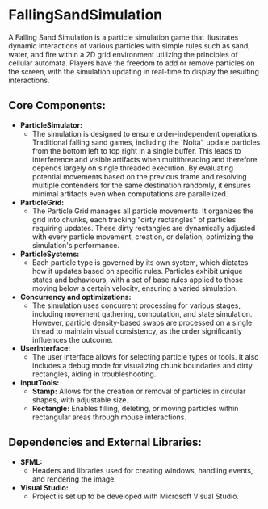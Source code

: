 # FallingSandSimulation

A Falling Sand Simulation is a particle simulation game that illustrates dynamic interactions of various particles with simple rules such as sand, water, and fire within a 2D grid environment utilizing the principles of cellular automata. Players have the freedom to add or remove particles on the screen, with the simulation updating in real-time to display the resulting interactions.

## Core Components:
* **ParticleSimulator:** 
	- The simulation is designed to ensure order-independent operations. Traditional falling sand games, including the 'Noita', update particles from the bottom left to top right in a single buffer. This leads to interference and visible artifacts when multithreading and therefore depends largely on single threaded execution. By evaluating potential movements based on the previous frame and resolving multiple contenders for the same destination randomly, it ensures minimal artifacts even when computations are parallelized.
* **ParticleGrid:**
	- The Particle Grid manages all particle movements. It organizes the grid into chunks, each tracking "dirty rectangles" of particles requiring updates. These dirty rectangles are dynamically adjusted with every particle movement, creation, or deletion, optimizing the simulation's performance.
* **ParticleSystems:**
	- Each particle type is governed by its own system, which dictates how it updates based on specific rules. Particles exhibit unique states and behaviours, with a set of base rules applied to those moving below a certain velocity, ensuring a varied simulation.
* **Concurrency and optimizations:**
	- The simulation uses concurrent processing for various stages, including movement gathering, computation, and state simulation. However, particle density-based swaps are processed on a single thread to maintain visual consistency, as the order significantly influences the outcome.
* **UserInterface:**
	- The user interface allows for selecting particle types or tools. It also includes a debug mode for visualizing chunk boundaries and dirty rectangles, aiding in troubleshooting.
* **InputTools:**
	- **Stamp:** Allows for the creation or removal of particles in circular shapes, with adjustable size.
	- **Rectangle:** Enables filling, deleting, or moving particles within rectangular areas through mouse interactions.

## Dependencies and External Libraries:
* **SFML:**
	- Headers and libraries used for creating windows, handling events, and rendering the image.
* **Visual Studio:**
	- Project is set up to be developed with Microsoft Visual Studio.
